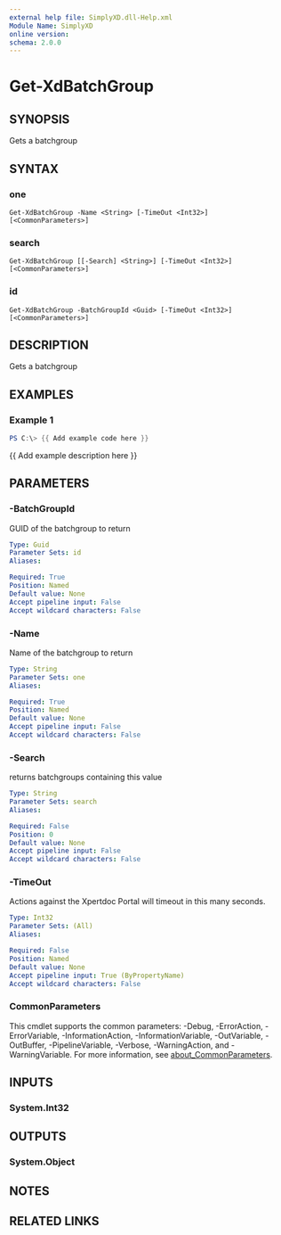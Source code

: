 ```yaml
---
external help file: SimplyXD.dll-Help.xml
Module Name: SimplyXD
online version:
schema: 2.0.0
---
```


# Get-XdBatchGroup

## SYNOPSIS
Gets a batchgroup

## SYNTAX

### one
```
Get-XdBatchGroup -Name <String> [-TimeOut <Int32>] [<CommonParameters>]
```

### search
```
Get-XdBatchGroup [[-Search] <String>] [-TimeOut <Int32>] [<CommonParameters>]
```

### id
```
Get-XdBatchGroup -BatchGroupId <Guid> [-TimeOut <Int32>] [<CommonParameters>]
```

## DESCRIPTION
Gets a batchgroup

## EXAMPLES

### Example 1
```powershell
PS C:\> {{ Add example code here }}
```

{{ Add example description here }}

## PARAMETERS

### -BatchGroupId
GUID of the batchgroup to return

```yaml
Type: Guid
Parameter Sets: id
Aliases:

Required: True
Position: Named
Default value: None
Accept pipeline input: False
Accept wildcard characters: False
```

### -Name
Name of the batchgroup to return

```yaml
Type: String
Parameter Sets: one
Aliases:

Required: True
Position: Named
Default value: None
Accept pipeline input: False
Accept wildcard characters: False
```

### -Search
returns batchgroups containing this value

```yaml
Type: String
Parameter Sets: search
Aliases:

Required: False
Position: 0
Default value: None
Accept pipeline input: False
Accept wildcard characters: False
```

### -TimeOut
Actions against the Xpertdoc Portal will timeout in this many seconds.

```yaml
Type: Int32
Parameter Sets: (All)
Aliases:

Required: False
Position: Named
Default value: None
Accept pipeline input: True (ByPropertyName)
Accept wildcard characters: False
```

### CommonParameters
This cmdlet supports the common parameters: -Debug, -ErrorAction, -ErrorVariable, -InformationAction, -InformationVariable, -OutVariable, -OutBuffer, -PipelineVariable, -Verbose, -WarningAction, and -WarningVariable. For more information, see [about_CommonParameters](http://go.microsoft.com/fwlink/?LinkID=113216).

## INPUTS

### System.Int32

## OUTPUTS

### System.Object
## NOTES

## RELATED LINKS
